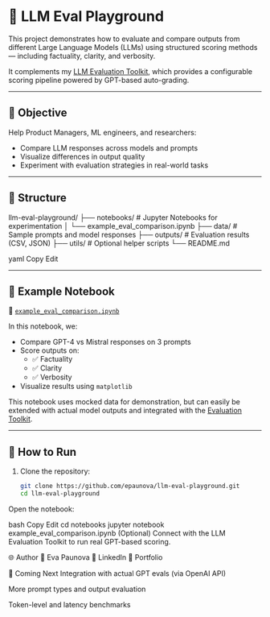 # 🧪 LLM Eval Playground

This project demonstrates how to evaluate and compare outputs from different Large Language Models (LLMs) using structured scoring methods — including factuality, clarity, and verbosity.

It complements my [LLM Evaluation Toolkit](https://github.com/epaunova/LLM-Evaluation-Toolkit), which provides a configurable scoring pipeline powered by GPT-based auto-grading.

---

## 🎯 Objective

Help Product Managers, ML engineers, and researchers:

- Compare LLM responses across models and prompts
- Visualize differences in output quality
- Experiment with evaluation strategies in real-world tasks

---

## 📂 Structure

llm-eval-playground/
├── notebooks/ # Jupyter Notebooks for experimentation
│ └── example_eval_comparison.ipynb
├── data/ # Sample prompts and model responses
├── outputs/ # Evaluation results (CSV, JSON)
├── utils/ # Optional helper scripts
└── README.md

yaml
Copy
Edit

---

## 📓 Example Notebook

📍 [`example_eval_comparison.ipynb`](notebooks/example_eval_comparison.ipynb)

In this notebook, we:

- Compare GPT-4 vs Mistral responses on 3 prompts  
- Score outputs on:
  - ✅ Factuality  
  - ✅ Clarity  
  - ✅ Verbosity
- Visualize results using `matplotlib`

This notebook uses mocked data for demonstration, but can easily be extended with actual model outputs and integrated with the [Evaluation Toolkit](https://github.com/epaunova/LLM-Evaluation-Toolkit).

---

## 🔧 How to Run

1. Clone the repository:
   ```bash
   git clone https://github.com/epaunova/llm-eval-playground.git
   cd llm-eval-playground
Open the notebook:

bash
Copy
Edit
cd notebooks
jupyter notebook example_eval_comparison.ipynb
(Optional) Connect with the LLM Evaluation Toolkit to run real GPT-based scoring.

🌐 Author
👤 Eva Paunova
🔗 LinkedIn
📂 Portfolio

🚀 Coming Next
Integration with actual GPT evals (via OpenAI API)

More prompt types and output evaluation

Token-level and latency benchmarks
